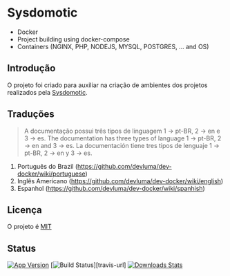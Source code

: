 # Sysdomotic
* Docker
* Project building using docker-compose
* Containers (NGINX, PHP, NODEJS, MYSQL, POSTGRES, ... and OS)

## Introdução

O projeto foi criado para auxiliar na criação de ambientes dos projetos realizados pela [Sysdomotic](https://www.sysdomotic.com.br).

## Traduções

> A documentação possui três tipos de linguagem 1 -> pt-BR, 2 -> en e 3 -> es.
> The documentation has three types of language 1 -> pt-BR, 2 -> en and 3 -> es.
> La documentación tiene tres tipos de lenguaje 1 -> pt-BR, 2 -> en y 3 -> es.

1. Português do Brazil (<https://github.com/devluma/dev-docker/wiki/portuguese>)
2. Inglês Americano (<https://github.com/devluma/dev-docker/wiki/english>)
3. Espanhol (<https://github.com/devluma/dev-docker/wiki/spanhish>)

## Licença

O projeto é [MIT](https://choosealicense.com/licenses/mit/)

## Status

[![App Version][version-image]][version-url]
[![Build Status][travis-image]][travis-url]
[![Downloads Stats][version-download-image]][version-download]

<!-- Markdown link & img dfn's -->
[version-image]: https://img.shields.io/badge/app-1.0.0-brightgreen?style=flat-square
[version-url]: https://github.com/devluma/dev-docker/releases
[version-download-image]: https://img.shields.io/badge/download-1.0.0-blue?style=flat-square
[version-download]: https://github.com/devluma/dev-docker/archive/master.zip
[travis-image]: https://img.shields.io/badge/build-passing-green?style=flat-square
[travis-github-url]: https://travis-ci.org/github/devluma/dev-docker
[travis-bitbucket-url]: https://travis-ci.org/bitbucket/sysdomoticbr/docker
[wiki]: https://github.com/devluma/dev-docker/wiki